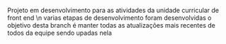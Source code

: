 Projeto em desenvolvimento para as atividades da unidade curricular de front end \n
varias etapas de desenvolvimento foram desenvolvidas
o objetivo desta branch é manter todas as atualizações mais recentes de todos da equipe sendo upadas nela
